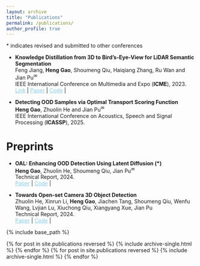 ```yaml
---
layout: archive
title: "Publications"
permalink: /publications/
author_profile: true
---
```

<style>
        a.blue-text {
        color: #87CEEB;
    }
</style>

<a>*</a> indicates revised and submitted to other conferences

<ul>
<li>
<p><b>Knowledge Distillation from 3D to Bird’s-Eye-View for LiDAR Semantic Segmentation</b>
<br />Feng Jiang, <strong>Heng Gao</strong>, Shoumeng Qiu, Haiqiang Zhang, Ru Wan and Jian Pu<sup><a title='Corresponding author'>✉</a></sup>
<br /> IEEE International Conference on Multimedia and Expo (<strong>ICME</strong>), 2023. <br /> 
<a href="https://ieeexplore.ieee.org/abstract/document/10220057" class="blue-text">Link</a> |
<a href="https://arxiv.org/pdf/2304.11393" class="blue-text">Paper</a> |
<a href="https://github.com/fengjiang5/Knowledge-Distillation-from-Cylinder3D-to-PolarNet" class="blue-text">Code</a> |

</p>
</li>
</ul>

<ul>
<li>
<p><b>Detecting OOD Samples via Optimal Transport Scoring Function</b>
<br /><strong>Heng Gao</strong>, Zhuolin He and Jian Pu<sup><a title='Corresponding author'>✉</a></sup>
<br /> IEEE International Conference on Acoustics, Speech and Signal Processing (<strong>ICASSP</strong>), 2025. <br /> 

</p>
</li>
</ul>

# Preprints

<ul>
<li>
<p><b>OAL: Enhancing OOD Detection Using Latent Diffusion (*)
</b>
<br /><strong>Heng Gao</strong>, Zhuolin He, Shoumeng Qiu, Jian Pu<sup><a title='Corresponding author'>✉</a></sup>
<br /> Technical Report, 2024. <br /> 
<a href="https://arxiv.org/abs/2406.16525" class="blue-text">Paper</a> |
<a href="https://github.com/HengGao12/OAL" class="blue-text">Code</a> |  
</p>
</li>
</ul>

<ul>    
<li>
<p><b>Towards Open-set Camera 3D Object Detection
</b>
<br />Zhuolin He, Xinrun Li, <strong>Heng Gao</strong>, Jiachen Tang, Shoumeng Qiu, Wenfu Wang, Lvjian Lu, Xiuchong Qiu, Xiangyang Xue, Jian Pu
<br /> Technical Report, 2024. <br /> 
<a href="https://arxiv.org/pdf/2406.17297" class="blue-text">Paper</a> |
<a href="https://github.com/NickHezhuolin/OS-Det3D" class="blue-text">Code</a> |
</p>
</li>
</ul>

{% include base_path %}

{% for post in site.publications reversed %}
  {% include archive-single.html %}
{% endfor %}
{% for post in site.publications reversed %}
  {% include archive-single.html %}
{% endfor %}
